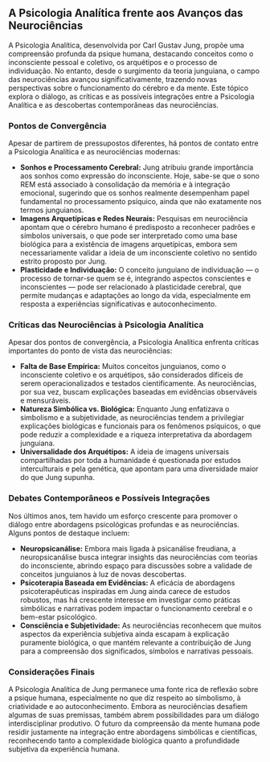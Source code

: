 
## A Psicologia Analítica frente aos Avanços das Neurociências

A Psicologia Analítica, desenvolvida por Carl Gustav Jung, propõe uma compreensão profunda da psique humana, destacando conceitos como o inconsciente pessoal e coletivo, os arquétipos e o processo de individuação. No entanto, desde o surgimento da teoria junguiana, o campo das neurociências avançou significativamente, trazendo novas perspectivas sobre o funcionamento do cérebro e da mente. Este tópico explora o diálogo, as críticas e as possíveis integrações entre a Psicologia Analítica e as descobertas contemporâneas das neurociências.

### Pontos de Convergência

Apesar de partirem de pressupostos diferentes, há pontos de contato entre a Psicologia Analítica e as neurociências modernas:

- **Sonhos e Processamento Cerebral:** Jung atribuiu grande importância aos sonhos como expressão do inconsciente. Hoje, sabe-se que o sono REM está associado à consolidação da memória e à integração emocional, sugerindo que os sonhos realmente desempenham papel fundamental no processamento psíquico, ainda que não exatamente nos termos junguianos.
- **Imagens Arquetípicas e Redes Neurais:** Pesquisas em neurociência apontam que o cérebro humano é predisposto a reconhecer padrões e símbolos universais, o que pode ser interpretado como uma base biológica para a existência de imagens arquetípicas, embora sem necessariamente validar a ideia de um inconsciente coletivo no sentido estrito proposto por Jung.
- **Plasticidade e Individuação:** O conceito junguiano de individuação — o processo de tornar-se quem se é, integrando aspectos conscientes e inconscientes — pode ser relacionado à plasticidade cerebral, que permite mudanças e adaptações ao longo da vida, especialmente em resposta a experiências significativas e autoconhecimento.

### Críticas das Neurociências à Psicologia Analítica

Apesar dos pontos de convergência, a Psicologia Analítica enfrenta críticas importantes do ponto de vista das neurociências:

- **Falta de Base Empírica:** Muitos conceitos junguianos, como o inconsciente coletivo e os arquétipos, são considerados difíceis de serem operacionalizados e testados cientificamente. As neurociências, por sua vez, buscam explicações baseadas em evidências observáveis e mensuráveis.
- **Natureza Simbólica vs. Biológica:** Enquanto Jung enfatizava o simbolismo e a subjetividade, as neurociências tendem a privilegiar explicações biológicas e funcionais para os fenômenos psíquicos, o que pode reduzir a complexidade e a riqueza interpretativa da abordagem junguiana.
- **Universalidade dos Arquétipos:** A ideia de imagens universais compartilhadas por toda a humanidade é questionada por estudos interculturais e pela genética, que apontam para uma diversidade maior do que Jung supunha.

### Debates Contemporâneos e Possíveis Integrações

Nos últimos anos, tem havido um esforço crescente para promover o diálogo entre abordagens psicológicas profundas e as neurociências. Alguns pontos de destaque incluem:

- **Neuropsicanálise:** Embora mais ligada à psicanálise freudiana, a neuropsicanálise busca integrar insights das neurociências com teorias do inconsciente, abrindo espaço para discussões sobre a validade de conceitos junguianos à luz de novas descobertas.
- **Psicoterapia Baseada em Evidências:** A eficácia de abordagens psicoterapêuticas inspiradas em Jung ainda carece de estudos robustos, mas há crescente interesse em investigar como práticas simbólicas e narrativas podem impactar o funcionamento cerebral e o bem-estar psicológico.
- **Consciência e Subjetividade:** As neurociências reconhecem que muitos aspectos da experiência subjetiva ainda escapam à explicação puramente biológica, o que mantém relevante a contribuição de Jung para a compreensão dos significados, símbolos e narrativas pessoais.

### Considerações Finais

A Psicologia Analítica de Jung permanece uma fonte rica de reflexão sobre a psique humana, especialmente no que diz respeito ao simbolismo, à criatividade e ao autoconhecimento. Embora as neurociências desafiem algumas de suas premissas, também abrem possibilidades para um diálogo interdisciplinar produtivo. O futuro da compreensão da mente humana pode residir justamente na integração entre abordagens simbólicas e científicas, reconhecendo tanto a complexidade biológica quanto a profundidade subjetiva da experiência humana.
```
